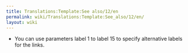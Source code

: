 ```yaml
---
title: Translations:Template:See also/12/en
permalink: wiki/Translations:Template:See_also/12/en/
layout: wiki
---
```


-   You can use parameters label 1 to label 15 to specify alternative
    labels for the links.
